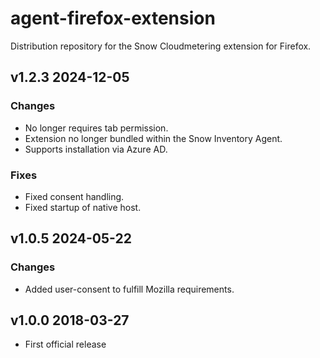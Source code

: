 # agent-firefox-extension

Distribution repository for the Snow Cloudmetering extension for Firefox.

## v1.2.3 2024-12-05

### Changes

* No longer requires tab permission.
* Extension no longer bundled within the Snow Inventory Agent.
* Supports installation via Azure AD.

### Fixes

* Fixed consent handling.
* Fixed startup of native host.

## v1.0.5 2024-05-22

### Changes

* Added user-consent to fulfill Mozilla requirements.

## v1.0.0 2018-03-27

* First official release
